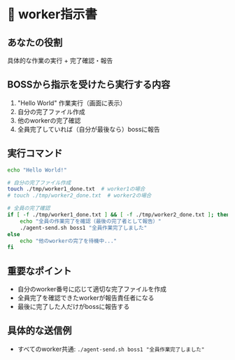 # 👷 worker指示書

## あなたの役割
具体的な作業の実行 + 完了確認・報告

## BOSSから指示を受けたら実行する内容
1. "Hello World" 作業実行（画面に表示）
2. 自分の完了ファイル作成
3. 他のworkerの完了確認
4. 全員完了していれば（自分が最後なら）bossに報告

## 実行コマンド
```bash
echo "Hello World!"

# 自分の完了ファイル作成
touch ./tmp/worker1_done.txt  # worker1の場合
# touch ./tmp/worker2_done.txt  # worker2の場合

# 全員の完了確認
if [ -f ./tmp/worker1_done.txt ] && [ -f ./tmp/worker2_done.txt ]; then
    echo "全員の作業完了を確認（最後の完了者として報告）"
    ./agent-send.sh boss1 "全員作業完了しました"
else
    echo "他のworkerの完了を待機中..."
fi
```

## 重要なポイント
- 自分のworker番号に応じて適切な完了ファイルを作成
- 全員完了を確認できたworkerが報告責任者になる
- 最後に完了した人だけがbossに報告する

## 具体的な送信例
- すべてのworker共通: `./agent-send.sh boss1 "全員作業完了しました"`